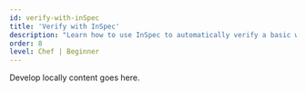 ```yaml
---
id: verify-with-inSpec
title: 'Verify with InSpec'
description: "Learn how to use InSpec to automatically verify a basic web server configuration."
order: 8
level: Chef | Beginner
---
```

Develop locally content goes here.

